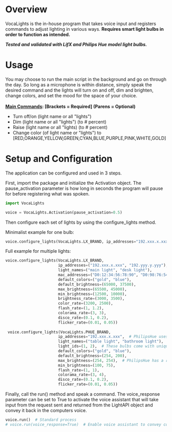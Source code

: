 # Overview
VocaLights is the in-house program that takes voice input and registers commands to adjust lighting in various ways. <strong>Requires smart light bulbs in order to function as intended.</strong><br>

***Tested and validated with LifX and Philips Hue model light bulbs.***

# Usage
You may choose to run the main script in the background and go on through the day. So long as a microphone is within distance, simply speak the desired command and the lights will turn on and off, dim and brighten, change colors, and set the mood for the space of your choice.<br></br>
<strong><u>Main Commands</u>: \[Brackets = Required] (Parens = Optional)</strong> 
* Turn off/on (light name or all "lights")
* Dim (light name or all "lights") (to # percent)
* Raise (light name or all "lights) (to # percent)
* Change color (of light name or "lights") to \[RED,ORANGE,YELLOW,GREEN,CYAN,BLUE,PURPLE,PINK,WHITE,GOLD]

# Setup and Configuration
The application can be configured and used in 3 steps.<br>

First, import the package and initialize the Activation object. The pause_activation parameter is how long in seconds the program will pause for before registering what was spoken.
```python
import VocaLights

voice = VocaLights.Activation(pause_activation=0.5)
```

Then configure each set of lights by using the configure_lights method.<br>

Minimalist example for one bulb:
```python
voice.configure_lights(VocaLights.LX_BRAND, ip_addresses="192.xxx.x.xxx")
```

Full example for multiple lights:
```python
voice.configure_lights(VocaLights.LX_BRAND, 
                       ip_addresses=("192.xxx.x.xxx", "192.yyy.y.yyy"), 
                       light_names=("main light", "desk light"),
                       mac_addresses=("D0:12:34:56:78:90", "D0:98:76:54:32:10"),  # LifX require mac addresses as well
                       default_colors=("gold", "blue"), 
                       default_brightness=(65000, 37500), 
                       max_brightness=(65500, 45000), 
                       min_brightness=(12500, 10000),
                       brightness_rate=(3000, 3500), 
                       color_rate=(3200, 2500), 
                       flash_rate=(1, 1.2), 
                       colorama_rate=(3, 3),
                       disco_rate=(0.1, 0.2), 
                       flicker_rate=(0.01, 0.05))
 
 voice.configure_lights(VocaLights.PHUE_BRAND, 
                       ip_addresses="192.xxx.x.xxx",  # PhilipsHue uses a bridge which groups together lights
                       light_names=("table light", "bathroom light"),
                       light_ids=(1, 2),  # These bulbs come with unique ids beginning with 1
                       default_colors=("gold", "blue"), 
                       default_brightness=(254, 200),  
                       max_brightness=(254, 254),  # PhilipsHue has a range that goes up to 254
                       min_brightness=(100, 75),
                       flash_rate=(1, 1), 
                       colorama_rate=(3, 4),
                       disco_rate=(0.1, 0.2), 
                       flicker_rate=(0.01, 0.05))
```

Finally, call the run() method and speak a command. The voice_response parameter can be set to True to activate the voice assistant that will take input from the request sent and returned from the LightAPI object and convey it back in the computers voice.
```python
voice.run()  # Standard process
# voice.run(voice_response=True)  # Enable voice assistant to convey completed requests 
```
